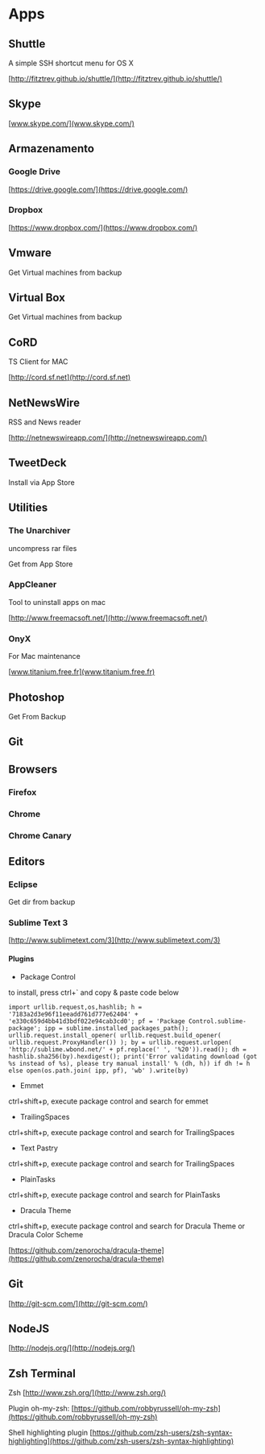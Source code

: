# Apps

## Shuttle

A simple SSH shortcut menu for OS X

[http://fitztrev.github.io/shuttle/](http://fitztrev.github.io/shuttle/)

## Skype

[www.skype.com/](www.skype.com/)

## Armazenamento

### Google Drive

[https://drive.google.com/](https://drive.google.com/)

### Dropbox

[https://www.dropbox.com/](https://www.dropbox.com/)

## Vmware

Get Virtual machines from backup

## Virtual Box

Get Virtual machines from backup

## CoRD

TS Client for MAC

[http://cord.sf.net](http://cord.sf.net)

## NetNewsWire

RSS and News reader

[http://netnewswireapp.com/](http://netnewswireapp.com/)

## TweetDeck

Install via App Store

## Utilities

### The Unarchiver

uncompress rar files

Get from App Store

### AppCleaner

Tool to uninstall apps on mac

[http://www.freemacsoft.net/](http://www.freemacsoft.net/)

### OnyX

For Mac maintenance

[www.titanium.free.fr](www.titanium.free.fr)

## Photoshop

Get From Backup

## Git


## Browsers

### Firefox

### Chrome

### Chrome Canary

## Editors

### Eclipse
  
Get dir from backup

### Sublime Text 3

[http://www.sublimetext.com/3](http://www.sublimetext.com/3)

#### Plugins

- Package Control

to install, press ctrl+` and copy & paste code below

```shell
import urllib.request,os,hashlib; h = '7183a2d3e96f11eeadd761d777e62404' + 'e330c659d4bb41d3bdf022e94cab3cd0'; pf = 'Package Control.sublime-package'; ipp = sublime.installed_packages_path(); urllib.request.install_opener( urllib.request.build_opener( urllib.request.ProxyHandler()) ); by = urllib.request.urlopen( 'http://sublime.wbond.net/' + pf.replace(' ', '%20')).read(); dh = hashlib.sha256(by).hexdigest(); print('Error validating download (got %s instead of %s), please try manual install' % (dh, h)) if dh != h else open(os.path.join( ipp, pf), 'wb' ).write(by)
```

- Emmet

ctrl+shift+p, execute package control and
search for emmet

- TrailingSpaces

ctrl+shift+p, execute package control and
search for TrailingSpaces

- Text Pastry

ctrl+shift+p, execute package control and
search for TrailingSpaces

- PlainTasks

ctrl+shift+p, execute package control and
search for PlainTasks

- Dracula Theme

ctrl+shift+p, execute package control and
search for Dracula Theme or Dracula Color Scheme

[https://github.com/zenorocha/dracula-theme](https://github.com/zenorocha/dracula-theme)


## Git

[http://git-scm.com/](http://git-scm.com/)

## NodeJS

[http://nodejs.org/](http://nodejs.org/)


## Zsh Terminal

Zsh [http://www.zsh.org/](http://www.zsh.org/)

Plugin oh-my-zsh:
[https://github.com/robbyrussell/oh-my-zsh](https://github.com/robbyrussell/oh-my-zsh)

Shell highlighting plugin
[https://github.com/zsh-users/zsh-syntax-highlighting](https://github.com/zsh-users/zsh-syntax-highlighting)

